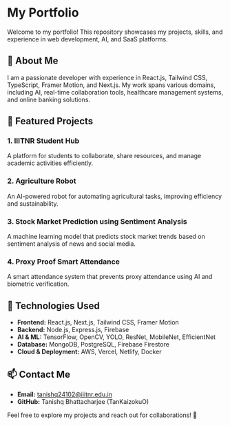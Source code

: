 # My Portfolio

Welcome to my portfolio! This repository showcases my projects, skills, and experience in web development, AI, and SaaS platforms.

## 🚀 About Me

I am a passionate developer with experience in React.js, Tailwind CSS, TypeScript, Framer Motion, and Next.js. My work spans various domains, including AI, real-time collaboration tools, healthcare management systems, and online banking solutions.

## 🌟 Featured Projects

### 1. IIITNR Student Hub

A platform for students to collaborate, share resources, and manage academic activities efficiently.

### 2. Agriculture Robot

An AI-powered robot for automating agricultural tasks, improving efficiency and sustainability.

### 3. Stock Market Prediction using Sentiment Analysis

A machine learning model that predicts stock market trends based on sentiment analysis of news and social media.

### 4. Proxy Proof Smart Attendance

A smart attendance system that prevents proxy attendance using AI and biometric verification.

## 🔧 Technologies Used

- **Frontend:** React.js, Next.js, Tailwind CSS, Framer Motion
- **Backend:** Node.js, Express.js, Firebase
- **AI & ML:** TensorFlow, OpenCV, YOLO, ResNet, MobileNet, EfficientNet
- **Database:** MongoDB, PostgreSQL, Firebase Firestore
- **Cloud & Deployment:** AWS, Vercel, Netlify, Docker

## 📫 Contact Me

- **Email:** tanishq24102@iiitnr.edu.in
- **GitHub:** Tanishq Bhattacharjee (TanKaizokuO)

Feel free to explore my projects and reach out for collaborations! 🚀
